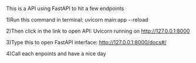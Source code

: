 This is a API using FastAPI to hit a few endpoints

1)Run this command in terminal: uvicorn main:app --reload 

2)Then click in the link to open API: Uvicorn running on http://127.0.0.1:8000

3)Type this to open FastAPI interface: http://127.0.0.1:8000/docs#/ 

4)Call each enpoints and have a nice day
